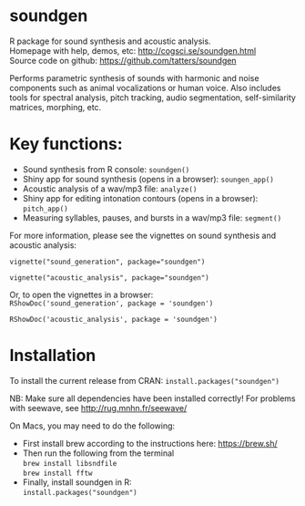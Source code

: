 # soundgen
R package for sound synthesis and acoustic analysis.   
Homepage with help, demos, etc: http://cogsci.se/soundgen.html   
Source code on github: https://github.com/tatters/soundgen   

Performs parametric synthesis of sounds with harmonic and noise components 
such as animal vocalizations or human voice. Also includes tools for spectral analysis, 
pitch tracking, audio segmentation, self-similarity matrices, morphing, etc.

# Key functions:
* Sound synthesis from R console: `soundgen()`
* Shiny app for sound synthesis (opens in a browser): `soungen_app()`
* Acoustic analysis of a wav/mp3 file: `analyze()`
* Shiny app for editing intonation contours (opens in a browser): `pitch_app()`
* Measuring syllables, pauses, and bursts in a wav/mp3 file: `segment()`

For more information, please see the vignettes on sound synthesis and acoustic analysis:

`vignette("sound_generation", package="soundgen")`

`vignette("acoustic_analysis", package="soundgen")`   

Or, to open the vignettes in a browser:   
`RShowDoc('sound_generation', package = 'soundgen')`

`RShowDoc('acoustic_analysis', package = 'soundgen')`

# Installation
To install the current release from CRAN: `install.packages("soundgen")`

NB: Make sure all dependencies have been installed correctly! For problems with seewave, see http://rug.mnhn.fr/seewave/

On Macs, you may need to do the following:

* First install brew according to the instructions here: https://brew.sh/
* Then run the following from the terminal   
    `brew install libsndfile`   
    `brew install fftw`
* Finally, install soundgen in R:    
  `install.packages("soundgen")`
